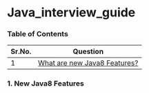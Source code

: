 # Java_interview_guide

### Table of Contents
| Sr.No.        | Question      | 
| ------------- |-------------| 
| 1             |[What are new Java8 Features?](https://github.com/chetapatil414/Java_interview_guide/edit/main/README.md#1-new-java8-features) | 


### 1. New Java8 Features
